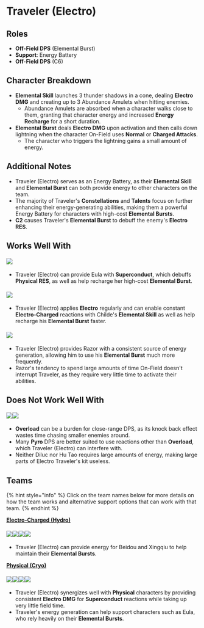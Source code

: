 # Traveler (Electro)

## Roles

* **Off-Field DPS** (Elemental Burst)
* **Support**: Energy Battery
* **Off-Field DPS** (C6)

## Character Breakdown

* **Elemental Skill** launches 3 thunder shadows in a cone, dealing **Electro DMG** and creating up to 3 Abundance Amulets when hitting enemies.
  * Abundance Amulets are absorbed when a character walks close to them, granting that character energy and increased **Energy Recharge** for a short duration.
* **Elemental Burst** deals **Electro DMG** upon activation and then calls down lightning when the character On-Field uses **Normal** or **Charged Attacks**.
  * The character who triggers the lightning gains a small amount of energy.

## Additional Notes

* Traveler (Electro) serves as an Energy Battery, as their **Elemental Skill** and **Elemental Burst** can both provide energy to other characters on the team.
* The majority of Traveler's **Constellations** and **Talents** focus on further enhancing their energy-generating abilities, making them a powerful Energy Battery for characters with high-cost **Elemental Bursts**.
* **C2** causes Traveler's **Elemental Burst** to debuff the enemy's **Electro RES**.

## Works Well With

#### ![](../../.gitbook/assets/ui\_avataricon\_eula.png)

* Traveler (Electro) can provide Eula with **Superconduct**, which debuffs **Physical RES**, as well as help recharge her high-cost **Elemental Burst**.

#### ![](../../.gitbook/assets/ui\_avataricon\_tartaglia.png)

* Traveler (Electro) applies **Electro** regularly and can enable constant **Electro-Charged** reactions with Childe's **Elemental Skill** as well as help recharge his **Elemental Burst** faster.

#### ![](../../.gitbook/assets/ui\_avataricon\_razor.png)

* Traveler (Electro) provides Razor with a consistent source of energy generation, allowing him to use his **Elemental Burst** much more frequently.
* Razor's tendency to spend large amounts of time On-Field doesn't interrupt Traveler, as they require very little time to activate their abilities.

## Does Not Work Well With

#### ![](../../.gitbook/assets/ui\_avataricon\_hutao.png)![](../../.gitbook/assets/ui\_avataricon\_diluc.png)

* **Overload** can be a burden for close-range DPS, as its knock back effect wastes time chasing smaller enemies around.
* Many **Pyro** DPS are better suited to use reactions other than **Overload**, which Traveler (Electro) can interfere with.
* Neither Diluc nor Hu Tao requires large amounts of energy, making large parts of Electro Traveler's kit useless.

## Teams

{% hint style="info" %}
Click on the team names below for more details on how the team works and alternative support options that can work with that team.
{% endhint %}

[**Electro-Charged (Hydro)**](../../teams/electro-charged-hydro.md)

#### ![](../../.gitbook/assets/ui\_avataricon\_tartaglia.png)![](../../.gitbook/assets/ui\_avataricon\_beidou.png)![](../../.gitbook/assets/ui\_avataricon\_traveler\_electro.png)![](../../.gitbook/assets/ui\_avataricon\_xingqiu.png)

* Traveler (Electro) can provide energy for Beidou and Xingqiu to help maintain their **Elemental Bursts**.

[**Physical (Cryo)**](../../teams/physical-cryo.md)

#### ![](../../.gitbook/assets/ui\_avataricon\_eula.png)![](../../.gitbook/assets/ui\_avataricon\_traveler\_electro.png)![](../../.gitbook/assets/ui\_avataricon\_zhongli.png)![](../../.gitbook/assets/ui\_avataricon\_diona.png)

* Traveler (Electro) synergizes well with **Physical** characters by providing consistent **Electro** **DMG** for **Superconduct** reactions while taking up very little field time.
* Traveler's energy generation can help support characters such as Eula, who rely heavily on their **Elemental Bursts**.
